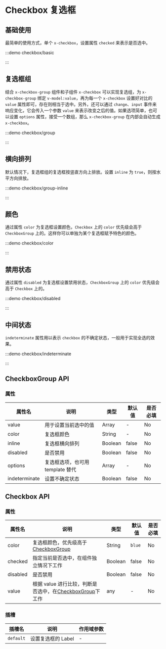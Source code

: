 # Checkbox 复选框

## 基础使用

最简单的使用方式，单个 `x-checkbox`，设置属性 `checked` 来表示是否选中。

:::demo checkbox/basic

:::

## 复选框组

结合 `x-checkbox-group` 组件和子组件 `x-checkbox` 可以实现复选组，为 `x-checkbox-group` 绑定 `v-model:value`，再为每一个 `x-checkbox` 设置好对比的 `value` 属性即可，存在则相当于选中。另外，还可以通过 `change`、`input` 事件来响应变化，它会传入一个参数 `value` 来表示改变之后的值。如果选项简单，也可以设置 `options` 属性，接受一个数组，那么 `x-checkbox-group` 在内部会自动生成 `x-checkbox`。

:::demo checkbox/group

:::

## 横向排列

默认情况下，复选框组的复选框按竖直方向上排放。设置 `inline` 为 `true`，则按水平方向排放。

:::demo checkbox/group-inline

:::

## 颜色

通过属性 `color` 为复选框设置颜色，`Checkbox` 上的 `color` 优先级会高于 `CheckboxGroup` 上的。这样你可以单独为某个复选框赋予特色的颜色。

:::demo checkbox/color

:::

## 禁用状态

通过属性 `disabled` 为复选框设置禁用状态，`CheckboxGroup` 上的 `color` 优先级会高于 `Checkbox` 上的。

:::demo checkbox/disabled

:::

## 中间状态

`indeterminate` 属性用以表示 `checkbox` 的不确定状态，一般用于实现全选的效果。

:::demo checkbox/indeterminate

:::

## CheckboxGroup API

### 属性

| 属性名        | 说明                             | 类型    | 默认值 | 是否必填 |
| ------------- | -------------------------------- | ------- | ------ | -------- |
| value         | 用于设置当前选中的值             | Array   | -      | No       |
| color         | 复选框颜色                       | String  | -      | No       |
| inline        | 复选框横向排列                   | Boolean | false  | No       |
| disabled      | 是否禁用                         | Boolean | false  | No       |
| options       | 复选框选项，也可用 template 替代 | Array   | -      | No       |
| indeterminate | 设置不确定状态                   | Boolean | false  | No       |

## Checkbox API

### 属性

| 属性名   | 说明                                                                                        | 类型    | 默认值 | 是否必填 |
| -------- | ------------------------------------------------------------------------------------------- | ------- | ------ | -------- |
| color    | 复选框颜色，优先级高于[CheckboxGroup](./checkbox.md#checkboxgroup-api)                      | String  | `blue` | No       |
| checked  | 指定当前是否选中，在组件独立情况下工作                                                      | Boolean | false  | No       |
| disabled | 是否禁用                                                                                    | Boolean | false  | No       |
| value    | 根据 value 进行比较，判断是否选中，在[CheckboxGroup](./checkbox.md#checkboxgroup-api)下工作 | any     | -      | No       |

### 插槽

| 插槽名    | 说明               | 作用域参数 |
| --------- | ------------------ | ---------- |
| `default` | 设置复选框的 Label | -          |
